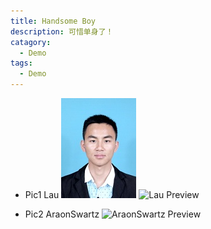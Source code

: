 ```yaml
---
title: Handsome Boy
description: 可惜单身了！
catagory: 
  - Demo
tags: 
  - Demo
---
```


* Pic1 Lau
![Lau Preview](imgs/lau.png)
![Lau Preview](guolele123.github.io/imgs/lau.png)

      

* Pic2 AraonSwartz
![AraonSwartz Preview](Aaron_Swartz.jpg)
